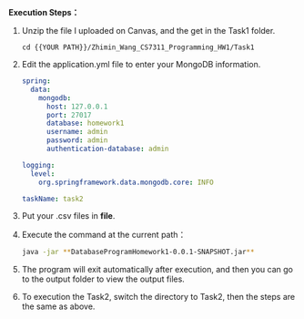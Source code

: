 **Execution Steps：**

1. Unzip the file I uploaded on Canvas, and the get in the Task1 folder.

   `cd {{YOUR PATH}}/Zhimin_Wang_CS7311_Programming_HW1/Task1`

2. Edit the application.yml file to enter your MongoDB information.

    ```yaml
    spring:
      data:
        mongodb:
          host: 127.0.0.1
          port: 27017
          database: homework1
          username: admin
          password: admin
          authentication-database: admin
    
    logging:
      level:
        org.springframework.data.mongodb.core: INFO
    
    taskName: task2
    ```

3. Put your .csv files in **file**.
4. Execute the command at the current path：

    ```bash
    java -jar **DatabaseProgramHomework1-0.0.1-SNAPSHOT.jar**
    ```

5. The program will exit automatically after execution, and then you can go to the output folder to view the output files.
6. To execution the Task2, switch the directory to Task2, then the steps are the same as above.
